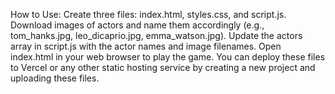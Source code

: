 How to Use:
Create three files: index.html, styles.css, and script.js.
Download images of actors and name them accordingly (e.g., tom_hanks.jpg, leo_dicaprio.jpg, emma_watson.jpg).
Update the actors array in script.js with the actor names and image filenames.
Open index.html in your web browser to play the game.
You can deploy these files to Vercel or any other static hosting service by creating a new project and uploading these files.
